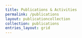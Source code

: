 ```yaml
---
title: Publications & Activities
permalink: /publications
layout: publicationcollection
collection: publications
entries_layout: grid
---
```



